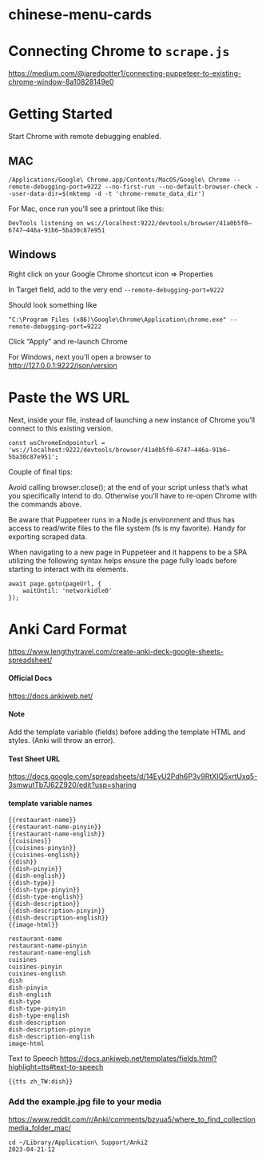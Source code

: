 # chinese-menu-cards

# Connecting Chrome to `scrape.js`

https://medium.com/@jaredpotter1/connecting-puppeteer-to-existing-chrome-window-8a10828149e0


# Getting Started
Start Chrome with remote debugging enabled.

## MAC

```
/Applications/Google\ Chrome.app/Contents/MacOS/Google\ Chrome --remote-debugging-port=9222 --no-first-run --no-default-browser-check --user-data-dir=$(mktemp -d -t 'chrome-remote_data_dir')
```

For Mac, once run you’ll see a printout like this:

```
DevTools listening on ws://localhost:9222/devtools/browser/41a0b5f0–6747–446a-91b6–5ba30c87e951
```

## Windows

Right click on your Google Chrome shortcut icon => Properties

In Target field, add to the very end `--remote-debugging-port=9222`

Should look something like

```
"C:\Program Files (x86)\Google\Chrome\Application\chrome.exe" --remote-debugging-port=9222
```

Click “Apply” and re-launch Chrome

For Windows, next you’ll open a browser to http://127.0.0.1:9222/json/version


# Paste the WS URL

Next, inside your file, instead of launching a new instance of Chrome you’ll connect to this existing version.

```
const wsChromeEndpointurl = 'ws://localhost:9222/devtools/browser/41a0b5f0–6747–446a-91b6–5ba30c87e951';
```

Couple of final tips:

Avoid calling browser.close(); at the end of your script unless that’s what you specifically intend to do. Otherwise you’ll have to re-open Chrome with the commands above.

Be aware that Puppeteer runs in a Node.js environment and thus has access to read/write files to the file system (fs is my favorite). Handy for exporting scraped data.

When navigating to a new page in Puppeteer and it happens to be a SPA utilizing the following syntax helps ensure the page fully loads before starting to interact with its elements.

```
await page.goto(pageUrl, {
    waitUntil: 'networkidle0'
});
```

# Anki Card Format

https://www.lengthytravel.com/create-anki-deck-google-sheets-spreadsheet/

#### Official Docs
https://docs.ankiweb.net/

#### Note
Add the template variable (fields) before adding the template HTML and styles. (Anki will throw an error).

#### Test Sheet URL
https://docs.google.com/spreadsheets/d/14EyU2Pdh6P3v9RtXIQ5xrtUxq5-3smwutTb7J62Z920/edit?usp=sharing

#### template variable names
```
{{restaurant-name}}
{{restaurant-name-pinyin}}
{{restaurant-name-english}}
{{cuisines}}
{{cuisines-pinyin}}
{{cuisines-english}}
{{dish}}
{{dish-pinyin}}
{{dish-english}}
{{dish-type}}
{{dish-type-pinyin}}
{{dish-type-english}}
{{dish-description}}
{{dish-description-pinyin}}
{{dish-description-english}}
{{image-html}}
```

```
restaurant-name
restaurant-name-pinyin
restaurant-name-english
cuisines
cuisines-pinyin
cuisines-english
dish
dish-pinyin
dish-english
dish-type
dish-type-pinyin
dish-type-english
dish-description
dish-description-pinyin
dish-description-english
image-html
```



Text to Speech
https://docs.ankiweb.net/templates/fields.html?highlight=tts#text-to-speech
```
{{tts zh_TW:dish}}
```

### Add the example.jpg file to your media
https://www.reddit.com/r/Anki/comments/bzyua5/where_to_find_collectionmedia_folder_mac/
```
cd ~/Library/Application\ Support/Anki2                                             2023-04-21-12
```